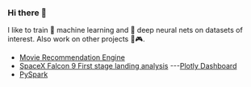 ### Hi there 👋

I like to train 🤖 machine learning and 🧠 deep neural nets on datasets of interest. Also work on other projects 🎲🎮.


* [Movie Recommendation Engine](https://github.com/abdulw352/Data-Science-Notebooks/blob/main/Movie%20Recommendation%20Engine.ipynb)
* [SpaceX Falcon 9 First stage landing analysis](https://github.com/abdulw352/IBM-Data-Science) ---[Plotly Dashboard](https://github.com/abdulw352/IBM-Data-Science/blob/main/spacex_dash_app.py)
* [PySpark](https://github.com/abdulw352/Data-Science-Notebooks/blob/main/Working%20with%20Data%20in%20Spark.ipynb)

<!--
**abdulw352/abdulw352** is a ✨ _special_ ✨ repository because its `README.md` (this file) appears on your GitHub profile.

Here are some ideas to get you started:

- 🔭 I’m currently working on ...
- 🌱 I’m currently learning ...
- 👯 I’m looking to collaborate on ...
- 🤔 I’m looking for help with ...
- 💬 Ask me about ...
- 📫 How to reach me: ...
- 😄 Pronouns: ...
- ⚡ Fun fact: ...
-->
